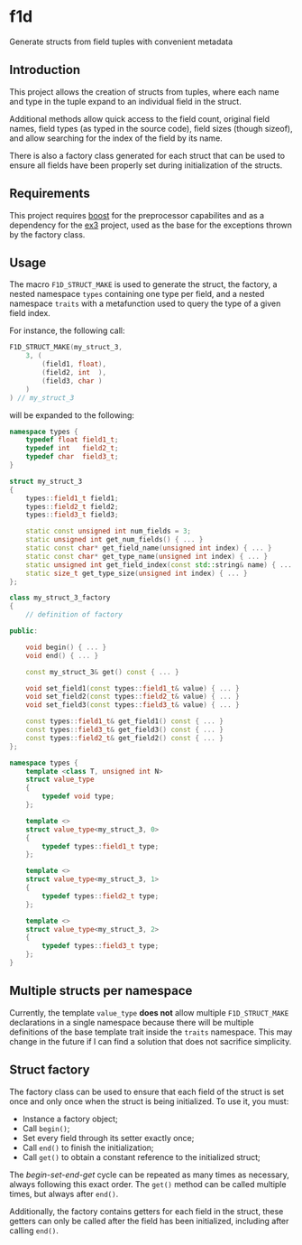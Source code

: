 # f1d
Generate structs from field tuples with convenient metadata

## Introduction

This project allows the creation of structs from tuples, where each name and type in the tuple expand to an individual field in the struct.

Additional methods allow quick access to the field count, original field names, field types (as typed in the source code), field sizes (though sizeof), and allow searching for the index of the field by its name.

There is also a factory class generated for each struct that can be used to ensure all fields have been properly set during initialization of the structs.

## Requirements

This project requires [boost](https://www.boost.org/) for the preprocessor capabilites and as a dependency for the [ex3](https://github.com/Caian/ex3) project, used as the base for the exceptions thrown by the factory class.

## Usage

The macro `F1D_STRUCT_MAKE` is used to generate the struct, the factory, a nested namespace `types` containing one type per field, and a nested namespace `traits` with a metafunction used to query the type of a given field index.

For instance, the following call:

```c++
F1D_STRUCT_MAKE(my_struct_3,
    3, (
        (field1, float),
        (field2, int  ),
        (field3, char )
    )
) // my_struct_3
```

will be expanded to the following:

```c++
namespace types {
    typedef float field1_t;
    typedef int   field2_t;
    typedef char  field3_t;
}

struct my_struct_3
{
    types::field1_t field1;
    types::field2_t field2;
    types::field3_t field3;

    static const unsigned int num_fields = 3;
    static unsigned int get_num_fields() { ... }
    static const char* get_field_name(unsigned int index) { ... }
    static const char* get_type_name(unsigned int index) { ... }
    static unsigned int get_field_index(const std::string& name) { ... }
    static size_t get_type_size(unsigned int index) { ... }
};

class my_struct_3_factory
{
    // definition of factory

public:

    void begin() { ... }
    void end() { ... }

    const my_struct_3& get() const { ... }

    void set_field1(const types::field1_t& value) { ... }
    void set_field2(const types::field2_t& value) { ... }
    void set_field3(const types::field3_t& value) { ... }

    const types::field1_t& get_field1() const { ... }
    const types::field3_t& get_field3() const { ... }
    const types::field2_t& get_field2() const { ... }
};

namespace types {
    template <class T, unsigned int N>
    struct value_type
    {
        typedef void type;
    };

    template <>
    struct value_type<my_struct_3, 0>
    {
        typedef types::field1_t type;
    };

    template <>
    struct value_type<my_struct_3, 1>
    {
        typedef types::field2_t type;
    };

    template <>
    struct value_type<my_struct_3, 2>
    {
        typedef types::field3_t type;
    };
}
```

## Multiple structs per namespace

Currently, the template `value_type` **does not** allow multiple `F1D_STRUCT_MAKE` declarations in a single namespace because there will be multiple definitions of the base template trait inside the `traits` namespace. This may change in the future if I can find a solution that does not sacrifice simplicity.

## Struct factory

The factory class can be used to ensure that each field of the struct is set once and only once when the struct is being initialized. To use it, you must:

- Instance a factory object;
- Call `begin()`;
- Set every field through its setter exactly once;
- Call `end()` to finish the initialization;
- Call `get()` to obtain a constant reference to the initialized struct;

The *begin-set-end-get* cycle can be repeated as many times as necessary, always following this exact order. The `get()` method can be called multiple times, but always after `end()`.

Additionally, the factory contains getters for each field in the struct, these getters can only be called after the field has been initialized, including after calling `end()`.
